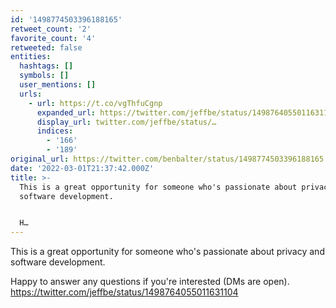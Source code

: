 ```yaml
---
id: '1498774503396188165'
retweet_count: '2'
favorite_count: '4'
retweeted: false
entities:
  hashtags: []
  symbols: []
  user_mentions: []
  urls:
    - url: https://t.co/vgThfuCgnp
      expanded_url: https://twitter.com/jeffbe/status/1498764055011631104
      display_url: twitter.com/jeffbe/status/…
      indices:
        - '166'
        - '189'
original_url: https://twitter.com/benbalter/status/1498774503396188165
date: '2022-03-01T21:37:42.000Z'
title: >-
  This is a great opportunity for someone who's passionate about privacy and
  software development. 


  H…
---
```


This is a great opportunity for someone who's passionate about privacy and software development. 

Happy to answer any questions if you're interested (DMs are open). https://twitter.com/jeffbe/status/1498764055011631104